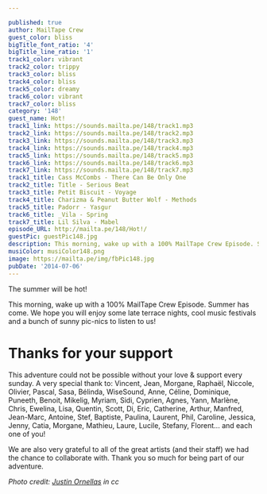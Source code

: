 ```yaml
---

published: true
author: MailTape Crew
guest_color: bliss
bigTitle_font_ratio: '4'
bigTitle_line_ratio: '1'
track1_color: vibrant
track2_color: trippy
track3_color: bliss
track4_color: bliss
track5_color: dreamy
track6_color: vibrant
track7_color: bliss
category: '148'
guest_name: Hot!
track1_link: https://sounds.mailta.pe/148/track1.mp3
track2_link: https://sounds.mailta.pe/148/track2.mp3
track3_link: https://sounds.mailta.pe/148/track3.mp3
track4_link: https://sounds.mailta.pe/148/track4.mp3
track5_link: https://sounds.mailta.pe/148/track5.mp3
track6_link: https://sounds.mailta.pe/148/track6.mp3
track7_link: https://sounds.mailta.pe/148/track7.mp3
track1_title: Cass McCombs - There Can Be Only One
track2_title: Title - Serious Beat
track3_title: Petit Biscuit - Voyage
track4_title: Charizma & Peanut Butter Wolf - Methods
track5_title: Padorr - Yasgur
track6_title: _Vila - Spring
track7_title: Lil Silva - Mabel
episode_URL: http://mailta.pe/148/Hot!/
guestPic: guestPic148.jpg
description: This morning, wake up with a 100% MailTape Crew Episode. Summer has come. We wish you will enjoy some late terrace nights, cool music festivals and sunny pic-nics to listen to us !
musiColor: musiColor148.png
image: https://mailta.pe/img/fbPic148.jpg
pubDate: '2014-07-06'
---
```



The summer will be hot!

This morning, wake up with a 100% MailTape Crew Episode. Summer has come. We hope you will enjoy some late terrace nights, cool music festivals and a bunch of sunny pic-nics to listen to us!

# Thanks for your support

This adventure could not be possible without your love & support every sunday. 
A very special thank to: Vincent, Jean, Morgane, Raphaël, Niccole, Olivier, Pascal, Sasa, Bélinda, WiseSound, Anne, Céline, Dominique, Puneeth, Benoit, Mikelig, Myriam, Sidi, Cyprien, Agnes, Yann, Marlène, Chris, Ewelina, Lisa, Quentin, Scott, Di, Eric, Catherine, Arthur, Manfred, Jean-Marc, Antoine, Stef, Baptiste, Paulina, Laurent, Phil, Caroline, Jessica, Jenny, Catia, Morgane, Mathieu, Laure, Lucile, Stefany, Florent... and each one of you!

We are also very grateful to all of the great artists (and their staff) we had the chance to collaborate with. Thank you so much for being part of our adventure.

_Photo credit: [Justin Ornellas](https://www.flickr.com/photos/ornellas/) in cc_